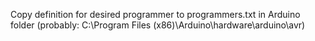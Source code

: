 Copy definition for desired programmer to programmers.txt in Arduino folder (probably: C:\Program Files (x86)\Arduino\hardware\arduino\avr)